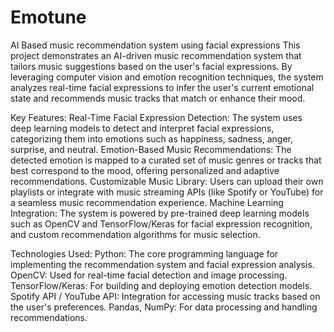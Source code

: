 # Emotune
AI Based music recommendation system using facial expressions
This project demonstrates an AI-driven music recommendation system that tailors music suggestions based on the user's facial expressions. By leveraging computer vision and emotion recognition techniques, the system analyzes real-time facial expressions to infer the user's current emotional state and recommends music tracks that match or enhance their mood.

Key Features:
Real-Time Facial Expression Detection: The system uses deep learning models to detect and interpret facial expressions, categorizing them into emotions such as happiness, sadness, anger, surprise, and neutral.
Emotion-Based Music Recommendations: The detected emotion is mapped to a curated set of music genres or tracks that best correspond to the mood, offering personalized and adaptive recommendations.
Customizable Music Library: Users can upload their own playlists or integrate with music streaming APIs (like Spotify or YouTube) for a seamless music recommendation experience.
Machine Learning Integration: The system is powered by pre-trained deep learning models such as OpenCV and TensorFlow/Keras for facial expression recognition, and custom recommendation algorithms for music selection.

Technologies Used:
Python: The core programming language for implementing the recommendation system and facial expression analysis.
OpenCV: Used for real-time facial detection and image processing.
TensorFlow/Keras: For building and deploying emotion detection models.
Spotify API / YouTube API: Integration for accessing music tracks based on the user's preferences.
Pandas, NumPy: For data processing and handling recommendations.
